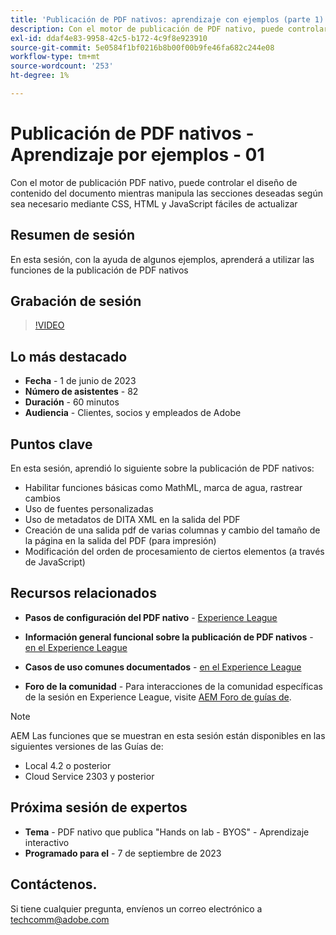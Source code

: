 ```yaml
---
title: 'Publicación de PDF nativos: aprendizaje con ejemplos (parte 1)'
description: Con el motor de publicación de PDF nativo, puede controlar el diseño de contenido del documento mientras manipula las secciones deseadas según sea necesario mediante CSS, HTML y JavaScript fáciles de actualizar.
exl-id: ddaf4e83-9958-42c5-b172-4c9f8e923910
source-git-commit: 5e0584f1bf0216b8b00f00b9fe46fa682c244e08
workflow-type: tm+mt
source-wordcount: '253'
ht-degree: 1%

---
```


# Publicación de PDF nativos - Aprendizaje por ejemplos - 01

Con el motor de publicación PDF nativo, puede controlar el diseño de contenido del documento mientras manipula las secciones deseadas según sea necesario mediante CSS, HTML y JavaScript fáciles de actualizar

## Resumen de sesión

En esta sesión, con la ayuda de algunos ejemplos, aprenderá a utilizar las funciones de la publicación de PDF nativos

## Grabación de sesión

>[!VIDEO](https://video.tv.adobe.com/v/3420092/native-pdf-aem-guides?quality=12&learn=on)

## Lo más destacado

- **Fecha** - 1 de junio de 2023
- **Número de asistentes** - 82
- **Duración** - 60 minutos
- **Audiencia** - Clientes, socios y empleados de Adobe

## Puntos clave

En esta sesión, aprendió lo siguiente sobre la publicación de PDF nativos:

- Habilitar funciones básicas como MathML, marca de agua, rastrear cambios
- Uso de fuentes personalizadas
- Uso de metadatos de DITA XML en la salida del PDF
- Creación de una salida pdf de varias columnas y cambio del tamaño de la página en la salida del PDF (para impresión)
- Modificación del orden de procesamiento de ciertos elementos (a través de JavaScript)


## Recursos relacionados

- **Pasos de configuración del PDF nativo** - [Experience League](/help/product-guide/knowledge-base/kb-articles/publishing/configuring-aem-environment-for-native-pdf-publishing.md)

- **Información general funcional sobre la publicación de PDF nativos** - [en el Experience League](/help/product-guide/knowledge-base/expert-sessions/native-pdf-publishing-essentials-feb23.md)

- **Casos de uso comunes documentados** - [en el Experience League](/help/product-guide/native-pdf/stylesheet.md)

- **Foro de la comunidad** - Para interacciones de la comunidad específicas de la sesión en Experience League, visite  [AEM Foro de guías de](https://experienceleaguecommunities.adobe.com/t5/experience-manager-guides/bd-p/xml-documentation-discussions).

>[!NOTE]
>
> AEM Las funciones que se muestran en esta sesión están disponibles en las siguientes versiones de las Guías de:
>
> - Local 4.2 o posterior
> - Cloud Service 2303 y posterior

## Próxima sesión de expertos

- **Tema** - PDF nativo que publica &quot;Hands on lab - BYOS&quot; - Aprendizaje interactivo
- **Programado para el** - 7 de septiembre de 2023

## Contáctenos.

Si tiene cualquier pregunta, envíenos un correo electrónico a <techcomm@adobe.com>
